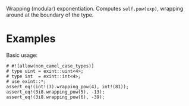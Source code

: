 Wrapping (modular) exponentiation. Computes `self.pow(exp)`,
wrapping around at the boundary of the type.

# Examples

Basic usage:

```
# #![allow(non_camel_case_types)]
# type uint = exint::uint<4>;
# type int  = exint::int<4>;
# use exint::*;
assert_eq!(int!(3).wrapping_pow(4), int!(81));
assert_eq!(3i8.wrapping_pow(5), -13);
assert_eq!(3i8.wrapping_pow(6), -39);
```
